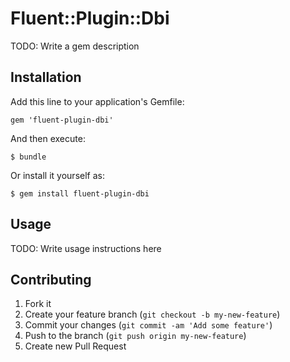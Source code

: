 # Fluent::Plugin::Dbi

TODO: Write a gem description

## Installation

Add this line to your application's Gemfile:

    gem 'fluent-plugin-dbi'

And then execute:

    $ bundle

Or install it yourself as:

    $ gem install fluent-plugin-dbi

## Usage

TODO: Write usage instructions here

## Contributing

1. Fork it
2. Create your feature branch (`git checkout -b my-new-feature`)
3. Commit your changes (`git commit -am 'Add some feature'`)
4. Push to the branch (`git push origin my-new-feature`)
5. Create new Pull Request
